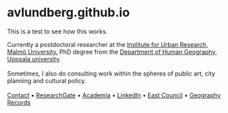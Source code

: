 # avlundberg.github.io

This is a test to see how this works. 

Currently a postdoctoral researcher at the <a href="https://mau.se/en/persons/adam.lundberg/" target="_blank">Institute for Urban Research, Malmö University.</a> PhD degree from the <a href="https://katalog.uu.se/empinfo/?id=N19-1984" target="_blank">Department of Human Geography, Uppsala university</a>.<br /><br />Sometimes, I also do consulting work within the spheres of public art, city planning and cultural policy.<br /><br /><a href="mailto:adam.v.lundberg@gmail.com">Contact</a> • <a href="https://www.researchgate.net/profile/Adam-Lundberg" target="_blank">ResearchGate</a> • <a href="https://lu.academia.edu/AdamLundberg" target="_blank">Academia</a> •   <a href="https://www.linkedin.com/in/adamvlundberg" target="_blank">LinkedIn</a> •   <a href="http://www.eastcouncil.com" target="_blank">East Council</a> •   <a href="https://soundcloud.com/geography" target="_blank">Geography Records</a>
